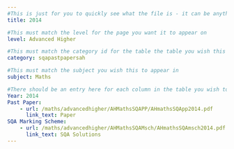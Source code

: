 ```yaml
---
#This is just for you to quickly see what the file is - it can be anything you want
title: 2014

#This must match the level for the page you want it to appear on
level: Advanced Higher

#This must match the category id for the table the table you wish this to appear in
category: sqapastpapersah

#This must match the subject you wish this to appear in
subject: Maths

#There should be an entry here for each column in the table you wish to populate:
Year: 2014
Past Paper:
    - url: /maths/advancedhigher/AHMathsSQAPP/AHmathsSQApp2014.pdf
      link_text: Paper
SQA Marking Scheme:
    - url: /maths/advancedhigher/AHMathsSQAMsch/AHmathsSQAmsch2014.pdf
      link_text: SQA Solutions
---
```


